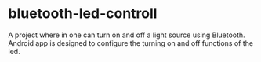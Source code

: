 # bluetooth-led-controll
A project where in one can turn on and off a light source using Bluetooth. Android app is  designed to configure  the turning on and off functions of the led.
